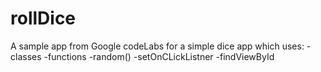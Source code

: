 # rollDice
A sample app from Google codeLabs for a simple dice app which uses:
-classes
-functions
-random()
-setOnCLickListner
-findViewById
